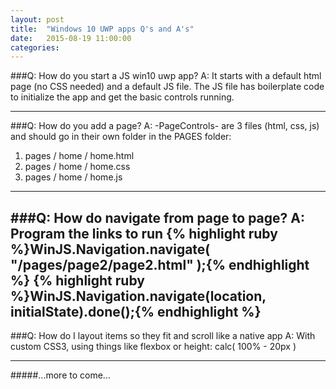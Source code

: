 ```yaml
---
layout: post
title:  "Windows 10 UWP apps Q's and A's"
date:   2015-08-19 11:00:00
categories:
---
```


###Q: How do you start a JS win10 uwp ​​app?​
A: It starts with a default html page (no CSS needed) and a default JS file. The JS file has boilerplate code to initialize the app and get the basic controls running.

---

###Q: How do you add a page?​​​​​​
A: -PageControls- are 3 files (html, css, js) and should go in their own folder in the PAGES folder:

1. pages / home / home.html
2. pages / home / home.css
3. pages / home / home.js

---

###Q: How do navigate from page to page?​​​
A: Program the links to run
{% highlight ruby %}WinJS.Navigation.navigate( "/pages/page2/page2.html" );​​{% endhighlight %}
{% highlight ruby %}WinJS.Navigation.navigate(location, initialState).done();​​{% endhighlight %}
---

###Q: How do I layout items so they fit and scroll like a native app
A: With custom CSS3, using things like flexbox or height: calc( 100% - 20px ​)

---

#####...more to come...
